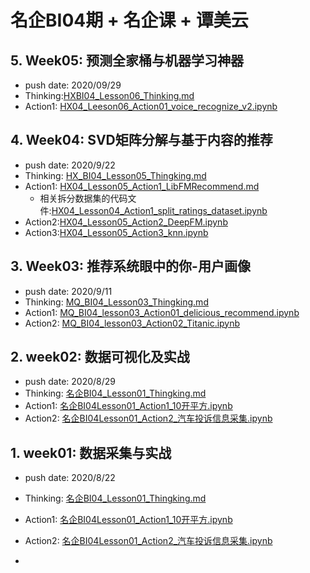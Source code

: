 # 名企BI04期 + 名企课 + 谭美云



## 5. Week05: 预测全家桶与机器学习神器

+ push date: 2020/09/29
+ Thinking:[HXBI04_Lesson06_Thinking.md](./HXBI04_Lesson06_Thinking.md)
+ Action1: [HX04_Leeson06_Action01_voice_recognize_v2.ipynb](./HX04_Leeson06_Action01_voice_recognize_v2.ipynb)



## 4. Week04: SVD矩阵分解与基于内容的推荐

+ push date: 2020/9/22
+ Thinking: [HX_BI04_Lesson05_Thingking.md](./HX_BI04_Lesson05_Thingking.md)
+ Action1: [HX04_Lesson05_Action1_LibFMRecommend.md](./HX04_Lesson05_Action1_LibFMRecommend.md)
  + 相关拆分数据集的代码文件:[HX04_Lesson04_Action1_split_ratings_dataset.ipynb](./HX04_Lesson04_Action1_split_ratings_dataset.ipynb)
+ Action2:[HX04_Lesson05_Action2_DeepFM.ipynb](./HX04_Lesson05_Action2_DeepFM.ipynb)
+ Action3:[HX04_Lesson05_Action3_knn.ipynb](./HX04_Lesson05_Action3_knn.ipynb)

## 3. Week03: 推荐系统眼中的你-用户画像

+ push date: 2020/9/11
+ Thinking: [MQ_BI04_Lesson03_Thingking.md](./MQ_BI04_Lesson03_Thingking.md)
+ Action1: [MQ_BI04_lesson03_Action01_delicious_recommend.ipynb](./MQ_BI04_lesson03_Action01_delicious_recommend.ipynb)
+ Action2: [MQ_BI04_lesson03_Action02_Titanic.ipynb](./MQ_BI04_lesson03_Action02_Titanic.ipynb)



## 2. week02: 数据可视化及实战

+ push date: 2020/8/29
+ Thinking: [名企BI04_Lesson01_Thingking.md](./名企BI04_Lesson01_Thingking.md)
+ Action1: [名企BI04Lesson01_Action1_10开平方.ipynb](./名企BI04Lesson01_Action1_10开平方.ipynb)
+ Action2: [名企BI04Lesson01_Action2_汽车投诉信息采集.ipynb](./名企BI04Lesson01_Action2_汽车投诉信息采集.ipynb)



## 1. week01: 数据采集与实战
+ push date: 2020/8/22
+ Thinking: [名企BI04_Lesson01_Thingking.md](./名企BI04_Lesson01_Thingking.md)
+ Action1: [名企BI04Lesson01_Action1_10开平方.ipynb](./名企BI04Lesson01_Action1_10开平方.ipynb)
+ Action2: [名企BI04Lesson01_Action2_汽车投诉信息采集.ipynb](./名企BI04Lesson01_Action2_汽车投诉信息采集.ipynb)

+ 